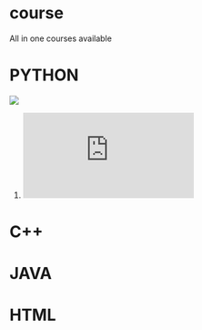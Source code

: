 # course
All in one courses available
 
# PYTHON
![ ](https://raw.githubusercontent.com/ShuBhamg0sain/course/main/Python/68747470733a2f2f75706c6f61642e77696b696d656469612e6f72672f77696b6970656469612f636f6d6d6f6e732f7468756d622f632f63332f507974686f6e2d6c6f676f2d6e6f746578742e7376672f37363870782d507974686f6e2d6c6f676f2d6e6f746578742e7376672e706e67.png)

1. ![full course for professional](https://github.com/ShuBhamg0sain/course/blob/main/Python/PythonNotesForProfessionals.pdf)
#

# C++

# JAVA 

# HTML

# 
